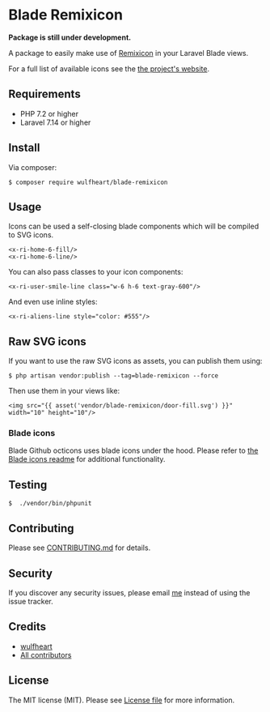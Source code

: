 # Blade Remixicon 

**Package is still under development.**

A package to easily make use of [Remixicon](https://remixicon.com/) in your Laravel Blade views. 

For a full list of available icons see the [the project's website](https://remixicon.com/).

## Requirements 

- PHP 7.2 or higher 
- Laravel 7.14 or higher 

## Install 

Via composer: 

```
$ composer require wulfheart/blade-remixicon
```

## Usage 

Icons can be used a self-closing blade components which will be compiled to SVG icons.

```
<x-ri-home-6-fill/>
<x-ri-home-6-line/>
```

You can also pass classes to your icon components: 

```
<x-ri-user-smile-line class="w-6 h-6 text-gray-600"/>
```

And even use inline styles: 

```
<x-ri-aliens-line style="color: #555"/>
```

## Raw SVG icons 

If you want to use the raw SVG icons as assets, you can publish them using: 

```
$ php artisan vendor:publish --tag=blade-remixicon --force
```

Then use them in your views like: 

```
<img src="{{ asset('vendor/blade-remixicon/door-fill.svg') }}" width="10" height="10"/>
```

### Blade icons 

Blade Github octicons uses blade icons under the hood. Please refer to [the Blade icons readme](https://github.com/driesvints/blade-icons/blob/master/README.md) for additional
functionality.

## Testing 

```
$  ./vendor/bin/phpunit
```

## Contributing 

Please see [CONTRIBUTING.md](CONTRIBUTING.md) for details. 

## Security 

If you discover any security issues, please email [me](mailto:alexfwulf@gmail.com) instead of using the issue tracker. 

## Credits 

- [wulfheart](https://github.com/wulfheart) 
- [All contributors](https://)

## License 

The MIT license (MIT). Please see [License file](LICENSE.md) for more information. 

